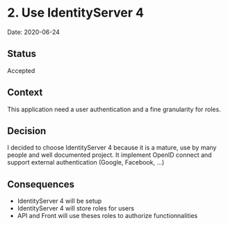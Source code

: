 # 2.  Use IdentityServer 4

Date: 2020-06-24

## Status

Accepted

## Context

This application need a user authentication and a fine granularity for roles.

## Decision

I decided to choose IdentityServer 4 because it is a mature, use by many people and well documented project.
It implement OpenID connect and support external authentication (Google, Facebook, ...)

## Consequences

- IdentityServer 4 will be setup
- IdentityServer 4 will store roles for users
- API and Front will use theses roles to authorize functionnalities